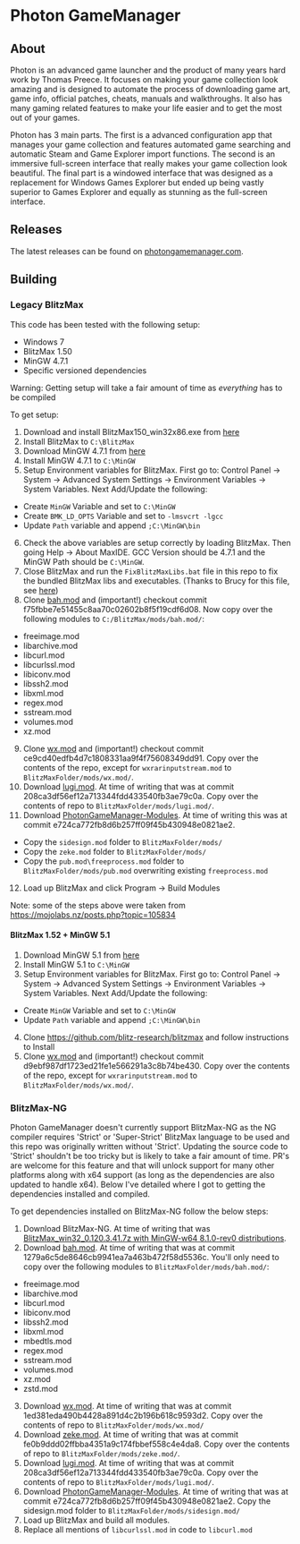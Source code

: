 # Photon GameManager

## About

Photon is an advanced game launcher and the product of many years hard work by Thomas Preece. It focuses on making your game collection look amazing and is designed to automate the process of downloading game art, game info, official patches, cheats, manuals and walkthroughs. It also has many gaming related features to make your life easier and to get the most out of your games.

Photon has 3 main parts. The first is a advanced configuration app that manages your game collection and features automated game searching and automatic Steam and Game Explorer import functions. The second is an immersive full-screen interface that really makes your game collection look beautiful. The final part is a windowed interface that was designed as a replacement for Windows Games Explorer but ended up being vastly superior to Games Explorer and equally as stunning as the full-screen interface.

## Releases
The latest releases can be found on [photongamemanager.com](https://photongamemanager.com/).

## Building

### Legacy BlitzMax
This code has been tested with the following setup:
- Windows 7
- BlitzMax 1.50
- MinGW 4.7.1
- Specific versioned dependencies

Warning: Getting setup will take a fair amount of time as *everything* has to be compiled

To get setup:
1. Download and install BlitzMax150_win32x86.exe from [here](https://nitrologic.itch.io/blitzmax)
2. Install BlitzMax to `C:\BlitzMax`
3. Download MinGW 4.7.1 from [here](https://sourceforge.net/projects/tdm-gcc/files/TDM-GCC%20Installer/Previous/1.1006.0/tdm-gcc-4.7.1-2.exe/download)
4. Install MinGW 4.7.1 to `C:\MinGW`
5. Setup Environment variables for BlitzMax. First go to: Control Panel -> System -> Advanced System Settings -> Environment Variables -> System Variables. Next Add/Update the following:
  - Create `MinGW` Variable and set to `C:\MinGW`
  - Create `BMK_LD_OPTS` Variable and set to `-lmsvcrt -lgcc`
  - Update `Path` variable and append `;C:\MinGW\bin`
6. Check the above variables are setup correctly by loading BlitzMax. Then going Help -> About MaxIDE. GCC Version should be 4.7.1 and the MinGW Path should be `C:\MinGW`.
7. Close BlitzMax and run the `FixBlitzMaxLibs.bat` file in this repo to fix the bundled BlitzMax libs and executables. (Thanks to Brucy for this file, see [here](https://mojolabs.nz/posts.php?topic=95220))
8. Clone [bah.mod](https://github.com/maxmods/bah.mod) and (important!) checkout commit f75fbbe7e51455c8aa70c02602b8f5f19cdf6d08. Now copy over the following modules to `C:/BlitzMax/mods/bah.mod/`:
  - freeimage.mod
  - libarchive.mod
  - libcurl.mod
  - libcurlssl.mod
  - libiconv.mod
  - libssh2.mod
  - libxml.mod
  - regex.mod
  - sstream.mod
  - volumes.mod
  - xz.mod
9. Clone [wx.mod](https://github.com/maxmods/wx.mod) and (important!) checkout commit ce9cd40edfb4d7c1808331aa9f4f75608349dd91. Copy over the contents of the repo, except for `wxrarinputstream.mod` to `BlitzMaxFolder/mods/wx.mod/`.
10. Download [lugi.mod](https://github.com/nilium/lugi.mod). At time of writing that was at commit 208ca3df56ef12a713344fdd433540fb3ae79c0a. Copy over the contents of repo to `BlitzMaxFolder/mods/lugi.mod/`.
11. Download [PhotonGameManager-Modules](https://github.com/thomaspreece/PhotonGameManager-Modules). At time of writing this was at commit e724ca772fb8d6b257ff09f45b430948e0821ae2.
  - Copy the `sidesign.mod` folder to `BlitzMaxFolder/mods/`
  - Copy the `zeke.mod` folder to `BlitzMaxFolder/mods/`
  - Copy the `pub.mod\freeprocess.mod` folder to `BlitzMaxFolder/mods/pub.mod` overwriting existing `freeprocess.mod`
12. Load up BlitzMax and click Program -> Build Modules

Note: some of the steps above were taken from https://mojolabs.nz/posts.php?topic=105834

#### BlitzMax 1.52 + MinGW 5.1

1. Download MinGW 5.1 from [here](???)
2. Install MinGW 5.1 to `C:\MinGW`
3. Setup Environment variables for BlitzMax. First go to: Control Panel -> System -> Advanced System Settings -> Environment Variables -> System Variables. Next Add/Update the following:
  - Create `MinGW` Variable and set to `C:\MinGW`
  - Update `Path` variable and append `;C:\MinGW\bin`
4. Clone https://github.com/blitz-research/blitzmax and follow instructions to Install
5. Clone [wx.mod](https://github.com/maxmods/wx.mod) and (important!) checkout commit d9ebf987df1723ed21fe1e566291a3c8b74be430. Copy over the contents of the repo, except for `wxrarinputstream.mod` to `BlitzMaxFolder/mods/wx.mod/`.


### BlitzMax-NG

Photon GameManager doesn't currently support BlitzMax-NG as the NG compiler requires 'Strict' or 'Super-Strict' BlitzMax language to be used and this repo was originally written without 'Strict'. Updating the source code to 'Strict' shouldn't be too tricky but is likely to take a fair amount of time. PR's are welcome for this feature and that will unlock support for many other platforms along with x64 support (as long as the dependencies are also updated to handle x64). Below I've detailed where I got to getting the dependencies installed and compiled.

To get dependencies installed on BlitzMax-NG follow the below steps:
1. Download BlitzMax-NG. At time of writing that was [BlitzMax_win32_0.120.3.41.7z with MinGW-w64 8.1.0-rev0 distributions](https://github.com/bmx-ng/bmx-ng/releases/download/v0.120.3.41.win32/BlitzMax_win32_0.120.3.41.7z).
2. Download [bah.mod](https://github.com/maxmods/bah.mod). At time of writing that was at commit 1279a6c5de8646cb9941ea7a463b472f58d5536c. You'll only need to copy over the following modules to `BlitzMaxFolder/mods/bah.mod/`:
  - freeimage.mod
  - libarchive.mod
  - libcurl.mod
  - libiconv.mod
  - libssh2.mod
  - libxml.mod
  - mbedtls.mod
  - regex.mod
  - sstream.mod
  - volumes.mod
  - xz.mod
  - zstd.mod
3. Download [wx.mod](https://github.com/maxmods/wx.mod). At time of writing that was at commit 1ed381eda490b4428a891d4c2b196b618c9593d2. Copy over the contents of repo to `BlitzMaxFolder/mods/wx.mod/`
4. Download [zeke.mod](https://github.com/bmx-ng/zeke.mod). At time of writing that was at commit fe0b9ddd02ffbba4351a9c174fbbef558c4e4da8. Copy over the contents of repo to `BlitzMaxFolder/mods/zeke.mod/`.
5. Download [lugi.mod](https://github.com/nilium/lugi.mod). At time of writing that was at commit 208ca3df56ef12a713344fdd433540fb3ae79c0a. Copy over the contents of repo to `BlitzMaxFolder/mods/lugi.mod/`.
6. Download [PhotonGameManager-Modules](https://github.com/thomaspreece/PhotonGameManager-Modules). At time of writing that was at commit e724ca772fb8d6b257ff09f45b430948e0821ae2. Copy the sidesign.mod folder to `BlitzMaxFolder/mods/sidesign.mod/`
7. Load up BlitzMax and build all modules.
8. Replace all mentions of `libcurlssl.mod` in code to `libcurl.mod`
